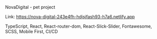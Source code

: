 NovaDigital - pet project

Link: https://nova-digital-243e4fh-hdjsjfash93-h7a6.netlify.app

TypeScript, React, React-router-dom, React-Slick-Slider, Fontawesome, SCSS, Mobile First, CI/CD
